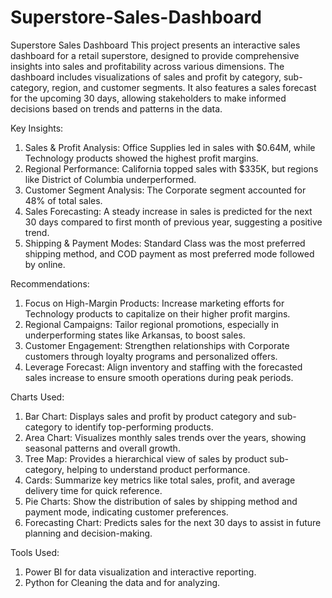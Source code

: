 # Superstore-Sales-Dashboard
Superstore Sales Dashboard
This project presents an interactive sales dashboard for a retail superstore, designed to provide comprehensive insights into sales and profitability across various dimensions. The dashboard includes visualizations of sales and profit by category, sub-category, region, and customer segments. It also features a sales forecast for the upcoming 30 days, allowing stakeholders to make informed decisions based on trends and patterns in the data.

Key Insights:

1. Sales & Profit Analysis: Office Supplies led in sales with $0.64M, while Technology products showed the highest profit margins.
2. Regional Performance: California topped sales with $335K, but regions like District of Columbia underperformed.
3. Customer Segment Analysis: The Corporate segment accounted for 48% of total sales.
4. Sales Forecasting: A steady increase in sales is predicted for the next 30 days compared to first month of previous year, suggesting a positive trend.
5. Shipping & Payment Modes: Standard Class was the most preferred shipping method, and COD payment as most preferred mode followed by online.

Recommendations:

1. Focus on High-Margin Products: Increase marketing efforts for Technology products to capitalize on their higher profit margins.
2. Regional Campaigns: Tailor regional promotions, especially in underperforming states like Arkansas, to boost sales.
3. Customer Engagement: Strengthen relationships with Corporate customers through loyalty programs and personalized offers.
4. Leverage Forecast: Align inventory and staffing with the forecasted sales increase to ensure smooth operations during peak periods.

Charts Used:

1. Bar Chart: Displays sales and profit by product category and sub-category to identify top-performing products.
2. Area Chart: Visualizes monthly sales trends over the years, showing seasonal patterns and overall growth.
3. Tree Map: Provides a hierarchical view of sales by product sub-category, helping to understand product performance.
4. Cards: Summarize key metrics like total sales, profit, and average delivery time for quick reference.
5. Pie Charts: Show the distribution of sales by shipping method and payment mode, indicating customer preferences.
6. Forecasting Chart: Predicts sales for the next 30 days to assist in future planning and decision-making.

Tools Used:

1. Power BI for data visualization and interactive reporting.
2. Python for Cleaning the data and for analyzing.
